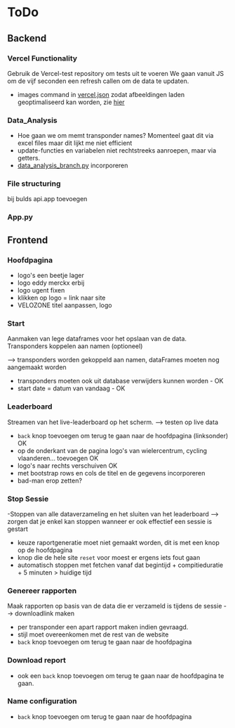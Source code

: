 # ToDo

## Backend

### Vercel Functionality
Gebruik de Vercel-test repository om tests uit te voeren
We gaan vanuit JS om de vijf seconden een refresh callen om de data te updaten.
- images command in [vercel.json](vercel.json) zodat afbeeldingen laden geoptimaliseerd kan worden, zie [hier](https://vercel.com/docs/project-configuration)

### Data_Analysis
- Hoe gaan we om memt transponder names? Momenteel gaat dit via excel files maar dit lijkt me niet efficient
- update-functies en variabelen niet rechtstreeks aanroepen, maar via getters.
- [data_analysis_branch.py](api/data_analysis_branch.py) incorporeren

### File structuring
bij bulds api.app toevoegen

### App.py

## Frontend

### Hoofdpagina
- logo's een beetje lager
- logo eddy merckx erbij
- logo ugent fixen
- klikken op logo = link naar site
- VELOZONE titel aanpassen, logo

### Start
Aanmaken van lege dataframes voor het opslaan van de data. Transponders koppelen aan namen (optioneel)

--> transponders worden gekoppeld aan namen, dataFrames moeten nog aangemaakt worden
- transponders moeten ook uit database verwijders kunnen worden - OK
- start date = datum van vandaag - OK

### Leaderboard
Streamen van het live-leaderboard op het scherm. --> testen op live data
- `back` knop toevoegen om terug te gaan naar de hoofdpagina (linksonder) OK
- op de onderkant van de pagina logo's van wielercentrum, cycling vlaanderen... toevoegen OK
- logo's naar rechts verschuiven OK
- met bootstrap rows en cols de titel en de gegevens incorporeren
- bad-man erop zetten?

### Stop Sessie
-Stoppen van alle dataverzameling en het sluiten van het leaderboard
--> zorgen dat je enkel kan stoppen wanneer er ook effectief een sessie is gestart
- keuze raportgeneratie moet niet gemaakt worden, dit is met een knop op de hoofdpagina 
- knop die de hele site `reset` voor moest er ergens iets fout gaan
- automatisch stoppen met fetchen vanaf dat begintijd + compitieduratie + 5 minuten > huidige tijd

### Genereer rapporten
Maak rapporten op basis van de data die er verzameld is tijdens de sessie
--> downloadlink maken
- per transponder een apart rapport maken indien gevraagd.
- stijl moet overeenkomen met de rest van de website
- `back` knop toevoegen om terug te gaan naar de hoofdpagina

### Download report
- ook een `back` knop toevoegen om terug te gaan naar de hoofdpagina te gaan.

### Name configuration
- `back` knop toevoegen om terug te gaan naar de hoofdpagina